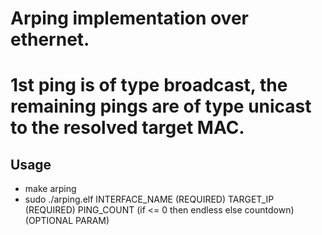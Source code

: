 # Arping implementation over ethernet.

# 1st ping is of type broadcast, the remaining pings are of type unicast to the resolved target MAC.

## Usage
- make arping
- sudo ./arping.elf INTERFACE_NAME (REQUIRED) TARGET_IP (REQUIRED) PING_COUNT (if <= 0 then endless else countdown) (OPTIONAL PARAM)
